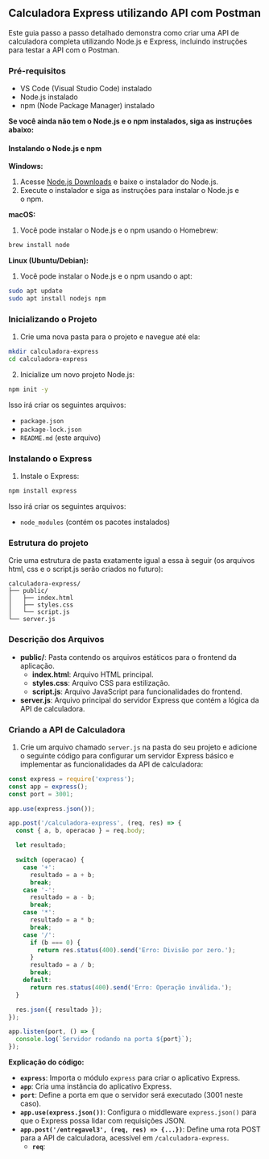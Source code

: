 ## Calculadora Express utilizando API com Postman

Este guia passo a passo detalhado demonstra como criar uma API de calculadora completa utilizando Node.js e Express, incluindo instruções para testar a API com o Postman.

### Pré-requisitos

* VS Code (Visual Studio Code) instalado
* Node.js instalado
* npm (Node Package Manager) instalado

**Se você ainda não tem o Node.js e o npm instalados, siga as instruções abaixo:**

#### Instalando o Node.js e npm

**Windows:**

1. Acesse [Node.js Downloads](https://nodejs.org/en/download/) e baixe o instalador do Node.js.
2. Execute o instalador e siga as instruções para instalar o Node.js e o npm.

**macOS:**

1. Você pode instalar o Node.js e o npm usando o Homebrew:

```bash
brew install node
```

**Linux (Ubuntu/Debian):**

1. Você pode instalar o Node.js e o npm usando o apt:

```bash
sudo apt update
sudo apt install nodejs npm
```

### Inicializando o Projeto

1. Crie uma nova pasta para o projeto e navegue até ela:

```bash
mkdir calculadora-express
cd calculadora-express
```

2. Inicialize um novo projeto Node.js:

```bash
npm init -y
```

Isso irá criar os seguintes arquivos:

* `package.json`
* `package-lock.json`
* `README.md` (este arquivo)

### Instalando o Express

1. Instale o Express:

```bash
npm install express
```

Isso irá criar os seguintes arquivos:

* `node_modules` (contém os pacotes instalados)

### Estrutura do projeto

Crie uma estrutura de pasta exatamente igual a essa à seguir (os arquivos html, css e o script.js serão criados no futuro):

```
calculadora-express/
├── public/
│   ├── index.html
│   ├── styles.css
│   └── script.js
└── server.js
```

### Descrição dos Arquivos

* **public/**: Pasta contendo os arquivos estáticos para o frontend da aplicação.
    * **index.html**: Arquivo HTML principal.
    * **styles.css**: Arquivo CSS para estilização.
    * **script.js**: Arquivo JavaScript para funcionalidades do frontend.
* **server.js**: Arquivo principal do servidor Express que contém a lógica da API de calculadora.

### Criando a API de Calculadora

1. Crie um arquivo chamado `server.js` na pasta do seu projeto e adicione o seguinte código para configurar um servidor Express básico e implementar as funcionalidades da API de calculadora:

```javascript
const express = require('express');
const app = express();
const port = 3001;

app.use(express.json());

app.post('/calculadora-express', (req, res) => {
  const { a, b, operacao } = req.body;

  let resultado;

  switch (operacao) {
    case '+':
      resultado = a + b;
      break;
    case '-':
      resultado = a - b;
      break;
    case '*':
      resultado = a * b;
      break;
    case '/':
      if (b === 0) {
        return res.status(400).send('Erro: Divisão por zero.');
      }
      resultado = a / b;
      break;
    default:
      return res.status(400).send('Erro: Operação inválida.');
  }

  res.json({ resultado });
});

app.listen(port, () => {
  console.log(`Servidor rodando na porta ${port}`);
});
```


**Explicação do código:**

* **`express`**: Importa o módulo `express` para criar o aplicativo Express.
* **`app`**: Cria uma instância do aplicativo Express.
* **`port`**: Define a porta em que o servidor será executado (3001 neste caso).
* **`app.use(express.json())`**: Configura o middleware `express.json()` para que o Express possa lidar com requisições JSON.
* **`app.post('/entregavel3', (req, res) => {...})`**: Define uma rota POST para a API de calculadora, acessível em `/calculadora-express`.
    * **`req`**:
